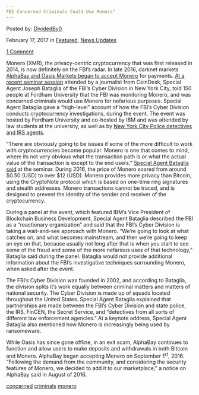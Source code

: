 ```yaml
---
FBI Concerned Criminals Could Use Monero"
---
```

<article class="post-listing post-18165 post type-post status-publish format-standard has-post-thumbnail hentry  tag-concerned tag-criminals tag-monero">
    
<div class="post-inner">
    
    
        
<span>Posted by: <a href="https://www.deepdotweb.com/author/dividedby0/" title="">DividedBy0 </a></span>
    
    
<span>February 17, 2017</span>
<span>in <a href="https://www.deepdotweb.com/category/deepdot-news/" rel="category tag">Featured</a>, <a href="https://www.deepdotweb.com/category/news-updates/" rel="category tag">News Updates</a></span>
    
<span><a href="https://www.deepdotweb.com/2017/02/17/fbi-concerned-criminals-use-monero/#comments">1 Comment</a></span>
</p>
<div class="clear"></div>
    
    
    
<p>Monero (XMR), the privacy-centric cryptocurrency that was first released in 2014, is now definitely on the FBI’s radar. In late 2016, darknet markets <a href="https://www.deepdotweb.com/2016/08/23/alphabay-oasis-markets-begin-accepting-monero-payments/">AlphaBay and Oasis Markets began to accept Monero</a> for payments. <a href="https://pageone.ng/2017/02/01/monero-cryptocurrency-criminals/">At a recent seminar session</a> attended by a journalist from CoinDesk, Special Agent Joseph Bataglia of the FBI’s Cyber Division in New York City, told 150 people at Fordham University that the FBI was monitoring Monero, and was concerned criminals would use Monero for nefarious purposes. Special Agent Bataglia gave a “high-level” account of how the FBI’s Cyber Division conducts cryptocurrency investigations, during the event. The event was hosted by Fordham University and co-hosted by IBM and was attended by law students at the university, as well as by <a href="http://www.coindesk.com/catch-bitcoin-ransomer-inside-fbis-cyber-investigation-process/">New York City Police detectives and IRS agents</a>.</p>
<p>“There are obviously going to be issues if some of the more difficult to work with cryptocurrencies become popular. Monero is one that comes to mind, where its not very obvious what the transaction path is or what the actual value of the transaction is except to the end users,” <a href="http://www.coindesk.com/fbi-concerned-about-criminal-use-of-private-cryptocurrency-monero/">Special Agent Bataglia said</a> at the seminar. During 2016, the price of Monero soared from around $0.50 (USD) to over $12 (USD). Monero provides more privacy than Bitcoin, using the CryptoNote protocol which is based on one-time ring signatures and stealth addresses. Monero transactions cannot be traced, and is designed to prevent the identity of the sender and receiver of the cryptocurrency.</p>
<p>During a panel at the event, which featured IBM’s Vice President of Blockchain Business Development, Special Agent Bataglia described the FBI as a “reactionary organization” and said that the FBI’s Cyber Division is taking a wait-and-see approach with Monero. “We’re going to look at what catches on, and what becomes mainstream, and then we’re going to keep an eye on that, because usually not long after that is when you start to see some of the fraud and some of the more nefarious uses of that technology,” Bataglia said during the panel. Bataglia would not provide additional information about the FBI’s investigative techniques surrounding Monero, when asked after the event.</p>
<p>The FBI’s Cyber Division was founded in 2002, and according to Bataglia, the division splits it’s work equally between criminal matters and matters of national security. The Cyber Division is made up of squads located throughout the United States. Special Agent Bataglia explained that partnerships are made between the FBI’s Cyber Division and state police, the IRS, FinCEN, the Secret Service, and “detectives from all sorts of different law enforcement agencies.” At a keynote address, Special Agent Bataglia also mentioned how Monero is increasingly being used by ransomeware.</p>
<p>While Oasis has since gone offline, in an exit scam, AlphaBay continues to function and allow users to make deposits and withdrawals in both Bitcoin and Monero. AlphaBay began accepting Monero on September 1<sup>st</sup>, 2016. “Following the demand from the community, and considering the security features of Monero, we decided to add it to our marketplace,” a notice on AlphaBay said in August of 2016.</p>
    
    
</div><!-- .entry /-->
<a href="https://www.deepdotweb.com/tag/concerned/" rel="tag">concerned</a> <a href="https://www.deepdotweb.com/tag/criminals/" rel="tag">criminals</a> <a href="https://www.deepdotweb.com/tag/monero/" rel="tag">monero</a></span>				<span style="display:none" class="updated">2017-02-17</span>
<div style="display:none" class="vcard author" itemprop="author" itemscope itemtype="http://schema.org/Person"><strong class="fn" itemprop="name"><a href="https://www.deepdotweb.com/author/dividedby0/" title="Posts by DividedBy0" rel="author">DividedBy0</a></strong></div>
    
    
</div><!-- .post-inner -->
</article><!-- .post-listing -->

